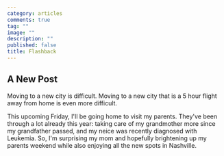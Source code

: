 ```yaml
---
category: articles
comments: true
tag: ""
image: ""
description: ""
published: false
title: Flashback
---
```


## A New Post

Moving to a new city is difficult. Moving to a new city that is a 5 hour flight away from home is even more difficult. 

This upcoming Friday, I'll be going home to visit my parents. They've been through a lot already this year: taking care of my grandmother more since my grandfather passed, and my neice was recently diagnosed with Leukemia. So, I'm surprising my mom and hopefully brightening up my parents weekend while also enjoying all the new spots in Nashville. 


